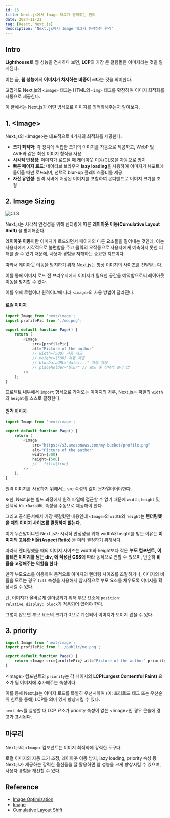 ```yaml
---
id: 15
title: Next.js에서 Image 태그가 동작하는 원리
date: 2024-11-21
tag: [React, Next.js]
description: 'Next.js에서 Image 태그가 동작하는 원리'
---
```


## Intro

**Lighthouse**로 웹 성능을 검사하다 보면, **LCP**의 가장 큰 걸림돌은 이미지라는 것을 알게된다.

이는 곧, **웹 성능에서 이미지가 차지하는 비중이 크다**는 것을 의미한다.

고맙게도 Next.js의 <code>\<image\></code> 태그는 HTML의 <code>\<img\></code> 태그를 확장하여 이미지 최적화를 자동으로 제공한다.

이 글에서는 Next.js가 어떤 방식으로 이미지를 최적화해주는지 알아보자.

## 1. \<Image\>

Next.js의 \<image\>는 대표적으로 4가지의 최적화를 제공한다.

-   **크기 최적화**: 각 장치에 적합한 크기의 이미지를 자동으로 제공하고, WebP 및 AVIF와 같은 최신 이미지 형식을 사용
-   **시각적 안정성**: 이미지가 로드될 때 레이아웃 이동(CLS)을 자동으로 방지
-   **빠른 페이지 로드**: 네이티브 브라우저 **lazy loading**을 사용하여 이미지가 뷰포트에 들어올 때만 로드되며, 선택적 blur-up 플레이스홀더를 제공
-   **자산 유연성**: 원격 서버에 저장된 이미지를 포함하여 온디맨드로 이미지 크기를 조정

## 2. Image Sizing

![CLS](/markdowns/images/post11-20/CLS.gif)

Next.js는 시각적 안정성을 위해 렌더링에 따른 **레이아웃 이동(Cumulative Layout Shift)** 을 방지해준다.

**레이아웃 이동**이란 이미지가 로드되면서 페이지의 다른 요소들을 밀어내는 것인데, 이는 사용자에게 시각적으로 불편함을 주고 클릭의 오작동으로 사용자에게 예측하지 못한 피해를 줄 수 있기 때문에, 사용자 경험을 저해하는 중요한 지표이다.

따라서 레이아웃 이동을 방지하기 위해 Next.js는 항상 이미지의 사이즈를 전달받는다.

이를 통해 이미지 로드 전 브라우저에서 이미지가 필요한 공간을 예약함으로써 레이아웃 이동을 방지할 수 있다.

이를 위해 로컬이냐 원격이냐에 따라 <code>\<image\></code>의 사용 방법이 달라진다.

#### 로컬 이미지

```javascript
import Image from 'next/image';
import profilePic from './me.png';

export default function Page() {
    return (
        <Image
            src={profilePic}
            alt="Picture of the author"
            // width={500} 자동 제공
            // height={500} 자동 제공
            // blurDataURL="data:..." 자동 제공
            // placeholder="blur" // 로딩 중 선택적 블러 업
        />
    );
}
```

프로젝트 내부에서 <code>import</code> 형식으로 가져오는 이미지의 경우, Next.js는 파일의 <code>width</code>와 <code>height</code>를 스스로 결정한다.

#### 원격 이미지

```javascript
import Image from 'next/image';

export default function Page() {
    return (
        <Image
            src="https://s3.amazonaws.com/my-bucket/profile.png"
            alt="Picture of the author"
            width={500}
            height={500}
            //   fill={true}
        />
    );
}
```

원격 이미지를 사용하기 위해서는 src 속성의 값이 문자열이어야한다.

또한, Next.js는 빌드 과정에서 원격 파일에 접근할 수 없기 때문에 <code>width</code>, <code>height</code> 및 선택적 <code>blurDataURL</code> 속성을 수동으로 제공해야 한다.

그리고 공식문서에서 가장 헷갈렸던 내용인데 <code>\<Image\></code>의 <code>width</code>와 <code>height</code>는 **렌더링했을 때의 이미지 사이즈를 결정하지 않는다**.

이게 무슨말이냐면 Next.js가 시각적 안정성을 위해 width와 height를 받는 이유는 **이미지의 고유한 비율(Aspect Ratio)** 을 미리 결정하기 위해서다.

따라서 렌더링했을 때의 이미지 사이즈는 width와 height보다 작은 **부모 컴포넌트, 이를테면 이미지를 담는 div, 에 적용된 CSS**에 따라 동적으로 변할 수 있으며, 단순히 **비율을 고정해주는 역할을 한다**.

만약 부모요소를 이용하여 동적으로 이미지의 렌더링 사이즈를 조절하거나, 이미지의 비율을 모르는 경우 <code>fill</code> 속성을 사용해서 암시적으로 부모 요소를 채우도록 이미지를 확장시킬 수 있다.

단, 이미지가 올바르게 렌더링되기 위해 부모 요소에 <code>position: relative</code>, <code>display: block</code>가 적용되어 있어야 한다.

그렇지 않으면 부모 요소의 크기가 0으로 계산되어 이미지가 보이지 않을 수 있다.

## 3. priority

```javascript
import Image from 'next/image';
import profilePic from '../public/me.png';

export default function Page() {
    return <Image src={profilePic} alt="Picture of the author" priority />;
}
```

\<Image\> 컴포넌트의 <code>priority</code>는 각 페이지의 **LCP(Largest Contentful Paint)** 요소가 될 이미지에 추가해주는 속성이다.

이를 통해 Next.js는 이미지 로드를 특별히 우선시하여 (예: 프리로드 태그 또는 우선순위 힌트를 통해) LCP를 의미 있게 향상시킬 수 있다.

<code>next dev</code>를 실행할 때 LCP 요소가 priority 속성이 없는 \<Image\>인 경우 콘솔에 경고가 표시된다.

## 마무리

Next.js의 <code>\<Image\></code> 컴포넌트는 이미지 최적화에 강력한 도구다.

로컬 이미지의 자동 크기 조정, 레이아웃 이동 방지, lazy loading, priority 속성 등 Next.js가 제공하는 강력한 옵션들을 잘 활용하면 웹 성능을 크게 향상시킬 수 있으며, 사용자 경험을 개선할 수 있다.

## Reference

-   [Image Optimization](https://nextjs-ko.org/docs/app/building-your-application/optimizing/images#local-images)
-   [Image](https://nextjs.org/docs/pages/api-reference/components/image)
-   [Cumulative Layout Shift](https://wit.nts-corp.com/2020/12/28/6240)
